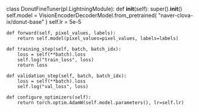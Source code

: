 class DonutFineTuner(pl.LightningModule):
    def __init__(self):
        super().__init__()
        self.model = VisionEncoderDecoderModel.from_pretrained(
            "naver-clova-ix/donut-base"
        )
        self.lr = 5e-5

    def forward(self, pixel_values, labels):
        return self.model(pixel_values=pixel_values, labels=labels)

    def training_step(self, batch, batch_idx):
        loss = self(**batch).loss
        self.log("train_loss", loss)
        return loss

    def validation_step(self, batch, batch_idx):
        loss = self(**batch).loss
        self.log("val_loss", loss)

    def configure_optimizers(self):
        return torch.optim.AdamW(self.model.parameters(), lr=self.lr)
